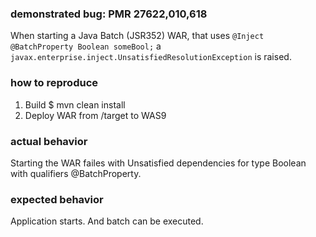 ### demonstrated bug: PMR 27622,010,618

When starting a Java Batch (JSR352) WAR, that uses `@Inject @BatchProperty Boolean someBool;` a `javax.enterprise.inject.UnsatisfiedResolutionException` is raised.

### how to reproduce

1. Build $ mvn clean install
2. Deploy WAR from /target to WAS9

### actual behavior

Starting the WAR failes with Unsatisfied dependencies for type Boolean with qualifiers @BatchProperty.

### expected behavior

Application starts. And batch can be executed.
